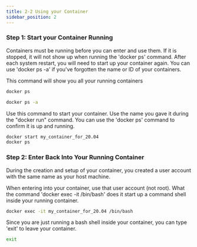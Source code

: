 ```yaml
---
title: 2-2 Using your Container
sidebar_position: 2
---
```


### Step 1: Start your Container Running
Containers must be running before you can enter and use them.
If it is stopped, it will not show up when running the 'docker ps' command.
After each system restart, you will need to start up your container again. You can use 'docker ps -a' if you've forgotten the name or ID of your containers.

This command will show you all your running containers

```bash
docker ps
```

```bash
docker ps -a
```

Use this command to start your container. Use the name you gave it during the "docker run" command.
You can use the 'docker ps' command to confirm it is up and running.

```bash
docker start my_container_for_20.04
docker ps
```

### Step 2: Enter Back Into Your Running Container
During the creation and setup of your container, you created a user account with the same name as your host machine.

When entering into your container, use that user account (not root). What the command 'docker exec -it /bin/bash' does it start up a command shell inside your running container.

```bash
docker exec -it my_container_for_20.04 /bin/bash
```

Since you are just running a bash shell inside your container, you can type 'exit' to leave your container.

```bash
exit
```
